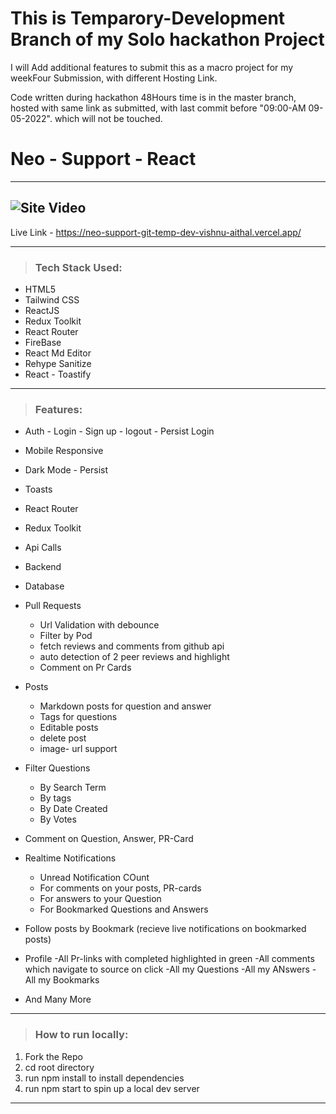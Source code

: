 # This is Temparory-Development Branch of my Solo hackathon Project

I will Add additional features to submit this as a macro project for my weekFour Submission, with different Hosting Link.

Code written during hackathon 48Hours time is in the master branch, hosted with same link as submitted, with last commit before "09:00-AM 09-05-2022". which will not be touched.

# Neo - Support - React

---

## ![Site Video](https://github.com/Vishnu-Aithal/neo-support/blob/temp-dev/src/assets/images/neo-support.gif)

Live Link - https://neo-support-git-temp-dev-vishnu-aithal.vercel.app/

---

> ### Tech Stack Used:

-   HTML5
-   Tailwind CSS
-   ReactJS
-   Redux Toolkit
-   React Router
-   FireBase
-   React Md Editor
-   Rehype Sanitize
-   React - Toastify

---

> ### Features:

-   Auth - Login - Sign up - logout - Persist Login
-   Mobile Responsive
-   Dark Mode - Persist
-   Toasts
-   React Router
-   Redux Toolkit
-   Api Calls
-   Backend
-   Database
-   Pull Requests
    -   Url Validation with debounce
    -   Filter by Pod
    -   fetch reviews and comments from github api
    -   auto detection of 2 peer reviews and highlight
    -   Comment on Pr Cards
-   Posts
    -   Markdown posts for question and answer
    -   Tags for questions
    -   Editable posts
    -   delete post
    -   image- url support
-   Filter Questions
    - By Search Term
    -   By tags
    -   By Date Created
    -   By Votes
-   Comment on Question, Answer, PR-Card

-   Realtime Notifications
    -   Unread Notification COunt
    -   For comments on your posts, PR-cards
    -   For answers to your Question
    -   For Bookmarked Questions and Answers
-   Follow posts by Bookmark (recieve live notifications on bookmarked posts)
-   Profile
    -All Pr-links with completed highlighted in green
    -All comments which navigate to source on click
    -All my Questions
    -All my ANswers
    -All my Bookmarks
-   And Many More

---

> ### How to run locally:

1. Fork the Repo
2. cd root directory
3. run npm install to install dependencies
4. run npm start to spin up a local dev server

---
